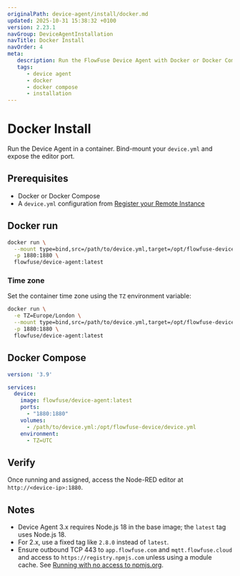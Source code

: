 ```yaml
---
originalPath: device-agent/install/docker.md
updated: 2025-10-31 15:38:32 +0100
version: 2.23.1
navGroup: DeviceAgentInstallation
navTitle: Docker Install
navOrder: 4
meta:
   description: Run the FlowFuse Device Agent with Docker or Docker Compose, including configuration binding, ports, time zone, and verification steps.
   tags:
      - device agent
      - docker
      - docker compose
      - installation
---
```


# Docker Install

Run the Device Agent in a container. Bind-mount your `device.yml` and expose the editor port.

## Prerequisites

- Docker or Docker Compose
- A `device.yml` configuration from [Register your Remote Instance](../register.md)

## Docker run

```bash
docker run \
  --mount type=bind,src=/path/to/device.yml,target=/opt/flowfuse-device/device.yml \
  -p 1880:1880 \
  flowfuse/device-agent:latest
```

### Time zone

Set the container time zone using the `TZ` environment variable:

```bash
docker run \
  -e TZ=Europe/London \
  --mount type=bind,src=/path/to/device.yml,target=/opt/flowfuse-device/device.yml \
  -p 1880:1880 \
  flowfuse/device-agent:latest
```

## Docker Compose

```yaml
version: '3.9'

services:
  device:
    image: flowfuse/device-agent:latest
    ports:
      - "1880:1880"
    volumes:
      - /path/to/device.yml:/opt/flowfuse-device/device.yml
    environment:
      - TZ=UTC
```

## Verify

Once running and assigned, access the Node-RED editor at `http://<device-ip>:1880`.

## Notes

- Device Agent 3.x requires Node.js 18 in the base image; the `latest` tag uses Node.js 18.
- For 2.x, use a fixed tag like `2.8.0` instead of `latest`.
- Ensure outbound TCP 443 to `app.flowfuse.com` and `mqtt.flowfuse.cloud` and access to `https://registry.npmjs.com` unless using a module cache. See [Running with no access to npmjs.org](../running.md#running-with-no-access-to-npmjs.org).
